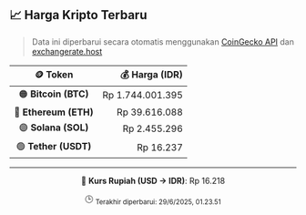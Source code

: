 

<!-- HARGA_KRIPTO -->
## 📈 Harga Kripto Terbaru

> Data ini diperbarui secara otomatis menggunakan [CoinGecko API](https://www.coingecko.com/) dan [exchangerate.host](https://exchangerate.host/)

<div align="center">

| 🪙 Token | 💰 Harga (IDR) |
|:------:|---------------:|
| 🟠 **Bitcoin (BTC)**   | Rp 1.744.001.395 |
| 🔵 **Ethereum (ETH)**  | Rp 39.616.088 |
| 🟣 **Solana (SOL)**    | Rp 2.455.296 |
| 🟢 **Tether (USDT)**   | Rp 16.237 |

---

💱 **Kurs Rupiah (USD → IDR)**: Rp 16.218

🕒 <sub>Terakhir diperbarui: 29/6/2025, 01.23.51</sub>

</div>
<!-- /HARGA_KRIPTO -->